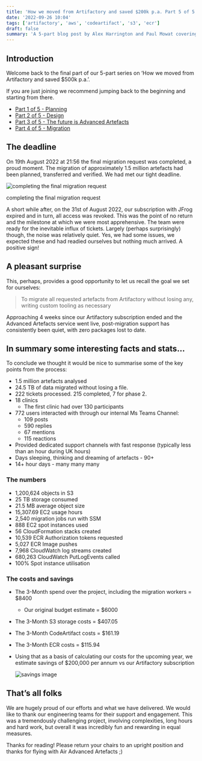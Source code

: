 ```yaml
---
title: 'How we moved from Artifactory and saved $200k p.a. Part 5 of 5 - Reaching our goal'
date: '2022-09-26 10:04'
tags: ['artifactory', 'aws', 'codeartifact', 's3', 'ecr']
draft: false
summary: 'A 5-part blog post by Alex Harrington and Paul Mowat covering the migration of 25 TB of artefacts from JFrog Artifactory to a custom solution we created for Advanced, achieving significant cost efficiency. This part covers reaching our goal and some stats behind the process.'
---
```


## Introduction

Welcome back to the final part of our 5-part series on ‘How we moved from Artifactory and saved $500k p.a.’.

If you are just joining we recommend jumping back to the beginning and starting from there.

- [Part 1 of 5 - Planning](/blog/how-we-moved-from-artifactory-and-saved-200k/part-1-planning)
- [Part 2 of 5 - Design](/blog/how-we-moved-from-artifactory-and-saved-200k/part-2-design)
- [Part 3 of 5 - The future is Advanced Artefacts](/blog/how-we-moved-from-artifactory-and-saved-200k/part-3-the-future-is-advanced-artefacts)
- [Part 4 of 5 - Migration](/blog/how-we-moved-from-artifactory-and-saved-200k/part-4-migration)

## The deadline

On 19th August 2022 at 21:56 the final migration request was completed, a proud moment. The migration of approximately 1.5 million artefacts had been planned, transferred and verified. We had met our tight deadline.

![completing the final migration request](/static/images/how-we-moved-from-artifactory-and-saved-200k/part-5/completion.png)

completing the final migration request

A short while after, on the 31st of August 2022, our subscription with JFrog expired and in turn, all access was revoked. This was the point of no return and the milestone at which we were most apprehensive. The team were ready for the inevitable influx of tickets. Largely (perhaps surprisingly) though, the noise was relatively quiet. Yes, we had some issues, we expected these and had readied ourselves but nothing much arrived. A positive sign!

## A pleasant surprise

This, perhaps, provides a good opportunity to let us recall the goal we set for ourselves:

> To migrate all requested artefacts from Artifactory without losing any, writing custom tooling as necessary

Approaching 4 weeks since our Artifactory subscription ended and the Advanced Artefacts service went live, post-migration support has consistently been quiet, with zero packages lost to date.

## In summary some interesting facts and stats…

To conclude we thought it would be nice to summarise some of the key points from the process:

- 1.5 million artefacts analysed
- 24.5 TB of data migrated without losing a file.
- 222 tickets processed. 215 completed, 7 for phase 2.
- 18 clinics
  - The first clinic had over 130 participants
- 772 users interacted with through our internal Ms Teams Channel:
  - 109 posts
  - 590 replies
  - 67 mentions
  - 115 reactions
- Provided dedicated support channels with fast response (typically less than an hour during UK hours)
- Days sleeping, thinking and dreaming of artefacts - 90+
- 14+ hour days - many many many

### The numbers

- 1,200,624 objects in S3
- 25 TB storage consumed
- 21.5 MB average object size
- 15,307.69 EC2 usage hours
- 2,540 migration jobs run with SSM
- 888 EC2 spot instances used
- 56 CloudFormation stacks created
- 10,539 ECR Authorization tokens requested
- 5,027 ECR Image pushes
- 7,968 CloudWatch log streams created
- 680,263 CloudWatch PutLogEvents called
- 100% Spot instance utilisation

### The costs and savings

- The 3-Month spend over the project, including the migration workers = $8400
  - Our original budget estimate = $6000
- The 3-Month S3 storage costs = $407.05
- The 3-Month CodeArtifact costs = $161.19
- The 3-Month ECR costs = $115.94
- Using that as a basis of calculating our costs for the upcoming year, we estimate savings of $200,000 per annum vs our Artifactory subscription

    ![savings image](/static/images/how-we-moved-from-artifactory-and-saved-200k/part-5/mathieu-stern-1zO4O3Z0UJA-unsplash.jpg)

## That’s all folks

We are hugely proud of our efforts and what we have delivered. We would like to thank our engineering teams for their support and engagement. This was a tremendously challenging project, involving complexities, long hours and hard work, but overall it was incredibly fun and rewarding in equal measures.

Thanks for reading! Please return your chairs to an upright position and thanks for flying with Air Advanced Artefacts ;)
